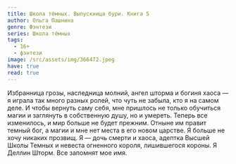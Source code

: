 ```yaml
---
title: Школа тёмных. Выпускница бури. Книга 5
author: Ольга Пашнина
genre: Фэнтези
series: Школа тёмных
tags:
  - 16+
  - фэнтези
image: /src/assets/img/366472.jpeg
have: true
read: true
---
```

Избранница грозы, наследница молний, ангел шторма и богиня хаоса — я играла так много разных ролей, что чуть не забыла, кто я на самом деле. И чтобы вернуть саму себя, мне пришлось не только обучиться магии и заглянуть в собственную душу, но и умереть. Теперь все изменилось, и мир больше не будет прежним. Отныне им правит темный бог, а магии и мне нет места в его новом царстве. Я больше не хочу никаких прозвищ. Я — дочь смерти и хаоса, адептка Высшей Школы Темных и невеста огненного короля, лишившегося короны. Я Деллин Шторм. Все запомнят мое имя.
